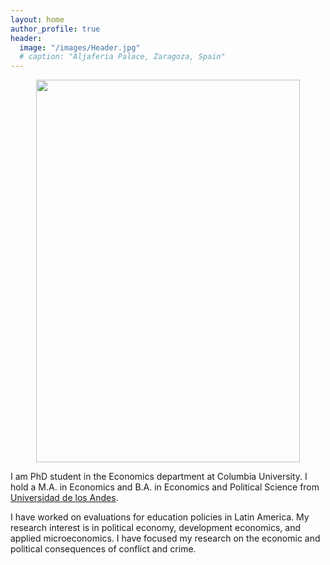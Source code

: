 ```yaml
---
layout: home
author_profile: true
header:
  image: "/images/Header.jpg"
  # caption: "Aljaferia Palace, Zaragoza, Spain"
---
```


<p align="center">
<img src="{{ site.url}}{{site.baseurl}}/images/TA.jpg" width="421.5" height="612" alt="">
</p>


I am PhD student in the Economics department at Columbia University.
I hold a M.A. in Economics  and B.A. in Economics and Political Science from [Universidad de los Andes](https://uniandes.edu.co/).

I have worked on evaluations for education policies in Latin America.
My research interest is in political economy, development economics, and applied microeconomics. I have focused my research on the economic and political consequences of conflict and crime. 
